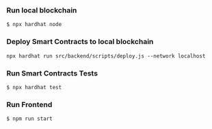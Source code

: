 ### Run local blockchain

```
$ npx hardhat node

```
### Deploy Smart Contracts to local blockchain

```npx hardhat run src/backend/scripts/deploy.js --network localhost```

### Run Smart Contracts Tests

```$ npx hardhat test```

### Run Frontend

```$ npm run start```
